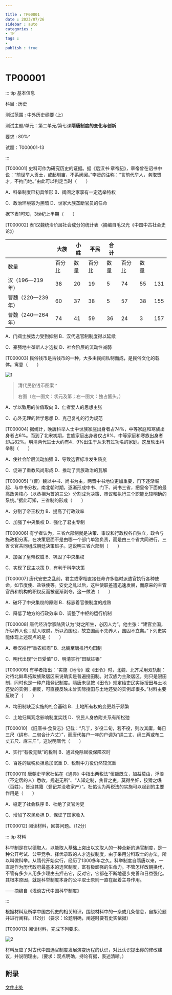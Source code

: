 ```yaml
---

title : TP00001
date : 2023/07/26
sidebar : auto
categories : 
- TP
tags : 
- 
publish : true

---
```


# TP00001

::: tip 基本信息

科目 : 历史

测试范围 : 中外历史纲要 (上)

测试主题/单元：第二单元/第七课**隋唐制度的变化与创新**

要求 : 80%^

试题：T000001-13

:::

[T000001] 史料可作为研究历史的证据。据《后汉书·章帝纪》，章帝曾在诏书中说：“前世举人贡士，或起甽亩，不系阀阅。”李贤的注称：“言前代举人，务取贤才，不拘门地。”由此可以判定当时（　　）

A．科举制度已初具雏形        B．阀阅之家享有一定选举特权

C．政治环境较为黑暗         D．世家大族垄断官员的任命

据下表1可知，3世纪上半期（　　）

[T000002] 表1汉魏统治阶层社会成分的统计表（摘编自毛汉光《中国中古社会史论》）

|                   | 大族   | 小姓 | 平民   | 合计 |        |      |      |
| ----------------- | ------ | ---- | ------ | ---- | ------ | ---- | ---- |
| 数量              | 百分比 | 数量 | 百分比 | 数量 | 百分比 | 数量 |      |
| 汉（196—219年）   | 38     | 20   | 19     | 5    | 74     | 55   | 131  |
| 曹魏（220—239年） | 60     | 37   | 38     | 5    | 57     | 38   | 155  |
| 曹魏（240—264年） | 74     | 41   | 59     | 36   | 24     | 3    | 157  |

A．门阀士族势力受到抑制       B．汉代选官制制度得以延续

C．豪强地主垄断人才选拔       D．社会阶层的流动性减弱

[T000003] 民俗钱币是古钱币的一种，大多由民间私制而成，是民俗文化的载体。寓意（　　）

![1](./img/1.png)

> 清代民俗钱币图案 ^ 
>
> 右图（左一图文：状元及第；右一图文：独占鳌头。）

A．学以致用的价值取向     B．仁者爱人的思想主张

C．心外无理的哲学思想     D．克己复礼的行为规范

[T000004] 据统计，晚唐科举人士中世族家庭出身者占74%，中等家庭和寒族出身者占6%。而到了北宋初期，世族家庭出身者仅占8%，中等家庭和寒族出身者却占82%。明清两代进士大约有4．9%出生于从未有过功名的家庭。这反映出科举制（　　）

A．使社会阶层流动加强        B．导致选官标准发生质变

C．促进了重教风尚形成        D．推动了贵族政治的瓦解

[T000005] “（曹）魏以中书、尚书为主，两晋中书地位更加重要，门下逐渐崛起、与中书分权。南北朝时期，逐渐形成中书、门下、尚书三省，把皇帝下面的最高政务核心（以丞相为首的三公）分割成为决策、审议和执行三个职能比较明确的系统。”据此可知，三省制的形成（　　）

A．分割了帝王权力          B．提高了行政效率

C．加强了中央集权          D．强化了君主专制

[T000006] 有学者认为，三省六部制就是决策、审议和行政权各自独立，政令与施政相分离，在决策层面不是由哪一个部门单独负责，而是由三个省共同进行，三省长官共同组成朝廷决策班子。这说明三省六部制（　　）

A．加强了皇帝权威          B．巩固了中央集权

C．实现了民主决策          D．有利于科学决策

[T000007] 唐代安史之乱前，君主或宰相直接任命许多临时派遣官执行各种使命，如节度使、盐铁使等。安史之乱以后，这种使职差遣迅速发展，而原来的主管官员和机构的职权反而被逐渐剥夺。这一做法（　　）

A．破坏了中央集权的原则       B．标志着官僚制度的成熟

C．降低了地方的行政效率       D．调整了中枢的运行机制

[T000008] 唐代经济学家陆贽认为“财之所生，必因人力”。他主张：“建官立国，所以养人也；赋人取财，所以资国也，故立国而不先养人，国固不立矣。”下列史实能体现上述观点的是（　　）

A．秦汉推行“重农抑商”       B．北魏至唐推行均田制

C．明代出现“计日受值”       D．明清实行“田赋征银”

[T000009] 有学者指出：“实施《地令》或《田令》时，北魏、北齐采用双轨制：对待北鲜卑拓跋族聚居区来说确实是普遍授田制。对汉族为主聚居区，则只是限田制，同时也是一种户籍登记制度。隋唐未见按《田令》规定给吏民实际授田与土地还受的实例；相反，可直接反映未曾实际授田与土地还受的实例却很多。”材料主要反映了（　　）

A．均田制缺乏实施的社会基础     B．土地所有权的变更趋于频繁

C．土地归属观念影响制度实践     D．农民人身依附关系有所松弛

[T000010] 《旧唐书·食货志》记载：“凡丁，岁役二旬，若不役，则收其庸，每日三尺（绢布，二旬合计六丈）”，而唐代每户一年的户调为“绢二丈、绵三两或布二丈五尺、麻三斤”。这说明唐代（　　）

A．实行“有役无赋”的税制      B．通过免除赋役保障农时

C．百姓的赋税负担愈加沉重      D．税制中力役仍然较沉重

[T000011] 唐朝史学家杜佑在《通典》中指出两税法“恒额既立，加益莫由，浮浪（不定居的人）悉收，规避无所”、“人知定制，贪冒之吏，莫得坐奸，狡猾之氓（百姓），皆没其籍（登记并没收家产）”。杜佑认为两税法的实施可以起到的主要作用是（　　）

A．稳定了社会秩序          B．杜绝了贪官污吏

C．增加了农民负担          D．保证了国家收入

[T000012] 阅读材料，回答问题。（12分）

::: tip 材料

科举制是在以德取人、以能取人基础上突出以文取人的一种全新的选官制度，是一种公开考试、公平竞争、择优录取的人才选拔制度，由于采用分科取士的办法，所以叫做科举。从隋代开始实行，经历了1300多年之久。科举制度自隋唐以来，一直是作为历代政府最基本的选官制度，富有极顽强的生命力。不管怎样改朝换代，不管有多少人用多少理由去抨击它，反对它，它都在不断地逐步完善和日益强化。其根本原因，就是科举制度本身的公平取士原则一直在起着主导作用。

——摘编自《浅谈古代中国科举制度》

:::

根据材料及所学中国古代史的相关知识，围绕材料中的一条或几条信息，自拟论题并进行阐释。（12分）（要求：论题明确，阐述时要有史实依据）































[T000013] 阅读材料，完成下列要求。

![2](./img/2.png)

材料反应了对古代中国选官制度发展演变历程的认识，对此认识提出你的修改建议，并说明理由。（要求：观点明确，持论有据，表述清晰。）























## 附录

[文件出处](https://www.zxxk.com/soft/39845055.html)
